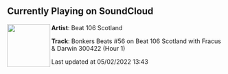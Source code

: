 ## Currently Playing on SoundCloud

[<img align="left" width="100" src="https://i1.sndcdn.com/artworks-92pT3dYNzye5MxyU-2e3r4A-t500x500.jpg">](https://soundcloud.com/beat106scotland/bonkers-beats-56-on-beat-106-1)

**Artist**: Beat 106 Scotland 

**Track**: Bonkers Beats #56 on Beat 106 Scotland with Fracus & Darwin 300422 (Hour 1)

Last updated at 05/02/2022 13:43
